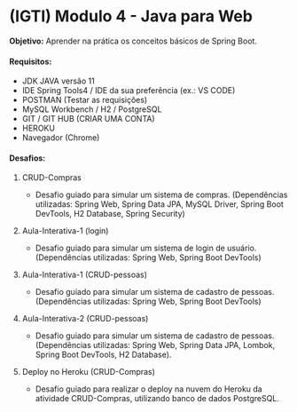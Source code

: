 # (IGTI) Modulo 4 - Java para Web

**Objetivo:** Aprender na prática os conceitos básicos de Spring Boot.

#### Requisitos:

- JDK JAVA versão 11
- IDE Spring Tools4 / IDE da sua preferência (ex.: VS CODE)
- POSTMAN (Testar as requisições)
- MySQL Workbench / H2 / PostgreSQL
- GIT / GIT HUB (CRIAR UMA CONTA)
- HEROKU
- Navegador (Chrome)

#### Desafios:
1. CRUD-Compras

   - Desafio guiado para simular um sistema de compras. (Dependências utilizadas: Spring Web, Spring Data JPA, MySQL Driver, Spring Boot DevTools, H2 Database, Spring Security)
2. Aula-Interativa-1 (login)

   - Desafio guiado para simular um sistema de login de usuário. (Dependências utilizadas: Spring Web, Spring Boot DevTools)
3. Aula-Interativa-1 (CRUD-pessoas)

   - Desafio guiado para simular um sistema de cadastro de pessoas. (Dependências utilizadas: Spring Web, Spring Boot DevTools)
4. Aula-Interativa-2 (CRUD-pessoas)
   - Desafio guiado para simular um sistema de cadastro de pessoas. (Dependências utilizadas: Spring Web, Spring Data JPA, Lombok, Spring Boot DevTools, H2 Database).
4. Deploy no Heroku (CRUD-Compras)
   - Desafio guiado para realizar o deploy na nuvem do Heroku da atividade CRUD-Compras, utilizando banco de dados PostgreSQL.
